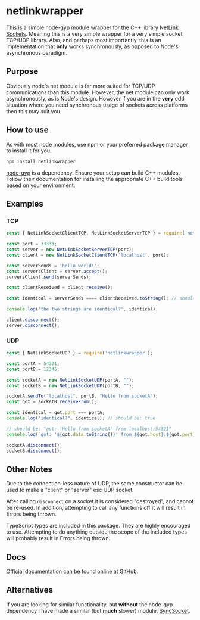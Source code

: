 # netlinkwrapper

This is a simple node-gyp module wrapper for the C++ library
[NetLink Sockets][netlink]. Meaning this is a very simple wrapper for a very
simple socket TCP/UDP library. Also, and perhaps most importantly, this is an
implementation that **only** works synchronously, as opposed to Node's
asynchronous paradigm.

## Purpose

Obviously node's net module is far more suited for TCP/UDP communications than
this module. However, the net module can only work asynchronously, as is
Node's design. However if you are in the **very** odd situation where you
need synchronous usage of sockets across platforms then this may suit you.

## How to use

As with most node modules, use npm or your preferred package manager to install
it for you.

```
npm install netlinkwrapper
```

[node-gyp] is a dependency. Ensure your setup can build C++ modules. Follow
their documentation for installing the appropriate C++ build tools based on
your environment.

## Examples

### TCP

```js
const { NetLinkSocketClientTCP, NetLinkSocketServerTCP } = require('netlinkwrapper');

const port = 33333;
const server = new NetLinkSocketServerTCP(port);
const client = new NetLinkSocketClientTCP('localhost', port);

const serverSends = 'hello world!';
const serversClient = server.accept();
serversClient.send(serverSends);

const clientReceived = client.receive();

const identical = serverSends ==== clientReceived.toString(); // should be true

console.log('the two strings are identical?', identical);

client.disconnect();
server.disconnect();

```

### UDP

```js
const { NetLinkSocketUDP } = require('netlinkwrapper');

const portA = 54321;
const portB = 12345;

const socketA = new NetLinkSocketUDP(portA, "");
const socketB = new NetLinkSocketUDP(portB, "");

socketA.sendTo("localhost", portB, "Hello from socketA");
const got = socketB.receiveFrom();

const identical = got.port === portA;
console.log("identical?", identical); // should be: true

// should be: "got: 'Hello from socketA' from localhost:54321"
console.log(`got: '${got.data.toString()}' from ${got.host}:${got.port}`);

socketA.disconnect();
socketB.disconnect();

```

## Other Notes

Due to the connection-less nature of UDP, the same constructor can be used
to make a "client" or "server" esc UDP socket.

After calling `disconnect` on a socket it is considered "destroyed", and cannot
be re-used. In addition, attempting to call any functions off it will result in
Errors being thrown.

TypeScript types are included in this package. They are highly encouraged to
use. Attempting to do anything outside the scope of the included types will
probably result in Errors being thrown.

## Docs

Official documentation can be found online at [GitHub][docs].

## Alternatives

If you are looking for similar functionality, but **without** the node-gyp
dependency I have made a similar (but **much** slower) module, [SyncSocket].

[netlink]: http://netlinksockets.sourceforge.net/
[node-gyp]: https://github.com/nodejs/node-gyp
[docs]: https://jacobfischer.github.io/netlinkwrapper/
[SyncSocket]: https://github.com/JacobFischer/sync-socket
